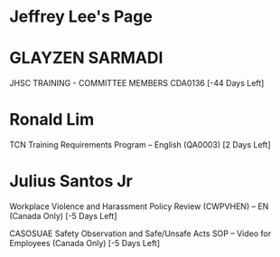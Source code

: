 # Jeffrey Lee's Page




# GLAYZEN SARMADI


JHSC TRAINING - COMMITTEE MEMBERS CDA0136 [-44 Days Left]



# Ronald Lim


TCN Training Requirements Program – English (QA0003) [2 Days Left]



# Julius Santos Jr


Workplace Violence and Harassment Policy Review (CWPVHEN) – EN (Canada Only) [-5 Days Left]

CASOSUAE Safety Observation and Safe/Unsafe Acts SOP – Video for Employees (Canada Only) [-5 Days Left]



